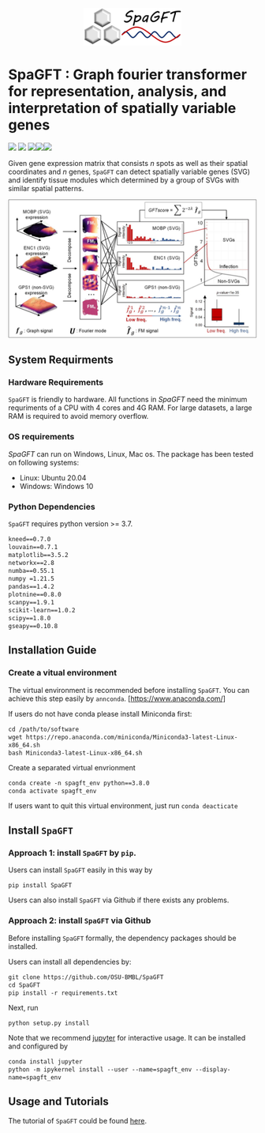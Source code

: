 <p align="center">

   <img src="https://github.com/jxLiu-bio/SpaGFT/blob/master/source/images/SpaGFT_logo.svg?raw=True" width="200">

</p>

# SpaGFT : Graph fourier transformer for representation, analysis, and interpretation of spatially variable genes
<img src="https://img.shields.io/badge/Platform-Linux-green"> <img src="https://img.shields.io/badge/Language-python3-green"> <img src="https://img.shields.io/badge/License-MIT-green"><img src="https://img.shields.io/badge/notebooks-passing-green"><img src="https://img.shields.io/badge/docs-passing-green">

Given gene expression matrix that consists $n$ spots as well as their spatial coordinates and $n$ genes, ```SpaGFT``` can detect spatially variable genes (SVG) and identify tissue modules which determined by a group of SVGs with similar spatial patterns.

<p align="center">

   <img src="https://github.com/jxLiu-bio/SpaGFT/blob/master/source/images/SpaGFT_workflow.svg?raw=True" width="1000">

</p>

## System Requirments
### Hardware Requirements
```SpaGFT``` is friendly to hardware. All functions in _SpaGFT_ need the minimum
requriments of a CPU with 4 cores and 4G RAM. For large datasets, a large RAM is
required to avoid memory overflow.

### OS requirements
_SpaGFT_ can run on Windows, Linux, Mac os. The package has been tested on 
following systems:

- Linux: Ubuntu 20.04
- Windows: Windows 10

### Python Dependencies
```SpaGFT``` requires python version >= 3.7.

``` 
kneed==0.7.0
louvain==0.7.1
matplotlib==3.5.2
networkx==2.8
numba==0.55.1
numpy =1.21.5
pandas==1.4.2
plotnine==0.8.0
scanpy==1.9.1
scikit-learn==1.0.2
scipy==1.8.0
gseapy==0.10.8
```
## Installation Guide
### Create a vitual environment 

The virtual environment is recommended before installing ```SpaGFT```. You can
achieve this step easily by ```annconda```. [https://www.anaconda.com/]

If users do not have conda please install Miniconda first:

```
cd /path/to/software
wget https://repo.anaconda.com/miniconda/Miniconda3-latest-Linux-x86_64.sh
bash Miniconda3-latest-Linux-x86_64.sh
```

Create a separated virtual envrionment
```shell
conda create -n spagft_env python==3.8.0
conda activate spagft_env
```
If users want to quit this virtual environment, just run ``` conda deacticate ```

## Install ```SpaGFT```
### Approach 1: install ```SpaGFT``` by `pip`.
Users can install ```SpaGFT``` easily in this way by
```
pip install SpaGFT
```
Users can also install ```SpaGFT``` via Github if there exists any problems.
### Approach 2: install ```SpaGFT``` via Github
Before installing ```SpaGFT``` formally, the dependency packages should be installed.

Users can install all dependencies by:
```shell
git clone https://github.com/OSU-BMBL/SpaGFT
cd SpaGFT
pip install -r requirements.txt
```
Next, run
```shell
python setup.py install
```

Note that we recommend [jupyter](https://jupyter.org/) for interactive usage. It can be installed and configured by
```
conda install jupyter
python -m ipykernel install --user --name=spagft_env --display-name=spagft_env
```


## Usage and Tutorials
The tutorial of ```SpaGFT``` could be found [here](https://spagft.readthedocs.io/en/latest/).


